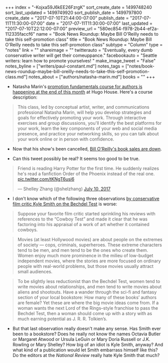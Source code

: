 +++
index = "-Kojxa59J6kEE26FzrgK"
sort_create_date = 1499748240
sort_last_updated = 1499749920
sort_publish_date = 1499797800
create_date = "2017-07-10T21:44:00-07:00"
publish_date = "2017-07-11T11:30:00-07:00"
date = "2017-07-11T11:30:00-07:00"
last_updated = "2017-07-10T22:12:00-07:00"
preview_url = "580ec854-f978-2b44-ef2a-112335faccf6"
name = "Book News Roundup: Maybe Bill O'Reilly needs to take this self-promotion class"
title = "Book News Roundup: Maybe Bill O'Reilly needs to take this self-promotion class"
subtype = "Column"
type = "notes"
link = ""
shareimage = ""
twitterauto = "Eventually, every dumb conservative writer will get their comeuppance."
facebookauto = "Seattle writers: learn how to promote yourselves! "
make_image_tweet = "False"
notes_byline = ["writers/paul-constant.md"]
notes_tags = ["notes/book-news-roundup-maybe-bill-oreilly-needs-to-take-this-self-promotion-class.md"]
notes_about = ["authors/natasha-marin.md"]
books = ""
+++
* Natasha Marin's [promotion fundamentals course for authors is happening at the end of this month](http://promotionfundamentals2017.bpt.me/) at Hugo House. Here's a course description:

<blockquote>This class, led by conceptual artist, writer, and communications professional Natasha Marin, will help you develop strategies and goals for effectively promoting your work. Through interactive exercises and group discussions, you'll identify the best platforms for your work, learn the key components of your web and social media presence, and practice your networking skills, so you can talk about your work online or in person with confidence.</blockquote>

* Now that his show's been cancelled, [Bill O'Reilly's book sales are down](https://www.mhpbooks.com/good-news-everyone-bill-oreillys-book-sales-are-down/). 

* Can this tweet possibly be real? It seems too good to be true.

<blockquote class="twitter-tweet" data-lang="en"><p lang="en" dir="ltr">Friend is reading Harry Potter for the first time. He suddenly realizes he&#39;s read a fanfiction Order of the Phoenix instead of the real one. <a href="https://t.co/tKNgT6usi6">pic.twitter.com/tKNgT6usi6</a></p>&mdash; Shelley Zhang (@shelzhang) <a href="https://twitter.com/shelzhang/status/884496110454288384">July 10, 2017</a></blockquote>

* I don't know which of the following three observations [by conservative film critic Kyle Smith on the Bechdel Test](http://www.nationalreview.com/article/449340/bechdel-test-feminist-litmus-test-movies-useless-political-correctness) is worse:

<blockquote>Suppose your favorite film critic started sprinkling his reviews with references to the “Cowboy Test” and made it clear that he was factoring into his appraisal of a work of art whether it contained cowboys.</blockquote>

<blockquote>Movies (at least Hollywood movies) are about people on the extremes of society — cops, criminals, superheroes. These extreme characters tend to be men, and men tend to be the ones who create them. Women enjoy much more prominence in the milieu of low-budget independent movies, where the stories are more focused on ordinary people with real-world problems, but those movies usually attract small audiences.</blockquote>

<blockquote>To be slightly less reductionist than the Bechdel Test, women tend to write movies about relationships, and men tend to write movies about aliens and shootouts. Have a wander through the sci-fi and fantasy section of your local bookstore: How many of these books’ authors are female? Yet these are where the big movie ideas come from. If a woman wants the next Lord of the Rings–style franchise to pass the Bechdel Test, then a woman should come up with a story with as much earning potential as J. R. R. Tolkien’s.</blockquote>

* But that last observation really doesn't make any sense. Has Smith ever been to a bookstore? Does he really not know the names Octavia Butler or Margaret Atwood or Ursula LeGuin or Mary Doria Russell or J.K. Rowling or Mary Shelley? How big of an idiot is Kyle Smith, anyway? And what kind of a publication would let Smith embarrass himself like this? Do the editors at the *National Review* really hate Kyle Smith that much?